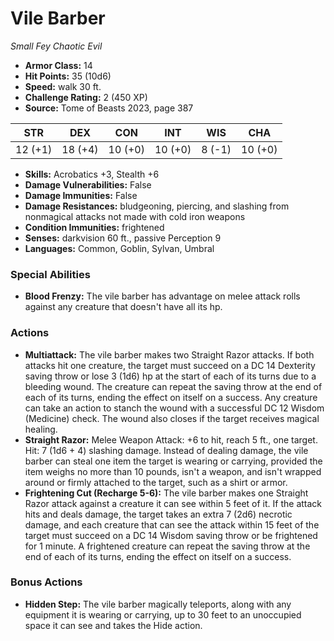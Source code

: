 # Vile Barber

*Small* *Fey* *Chaotic Evil*

- **Armor Class:** 14
- **Hit Points:** 35 (10d6)
- **Speed:** walk 30 ft.
- **Challenge Rating:** 2 (450 XP)
- **Source:** Tome of Beasts 2023, page 387

| STR | DEX | CON | INT | WIS | CHA |
| --- | --- | --- | --- | --- | --- |
| 12 (+1) | 18 (+4) | 10 (+0) | 10 (+0) | 8 (-1) | 10 (+0) |

- **Skills:** Acrobatics +3, Stealth +6
- **Damage Vulnerabilities:** False
- **Damage Immunities:** False
- **Damage Resistances:** bludgeoning, piercing, and slashing from nonmagical attacks not made with cold iron weapons
- **Condition Immunities:** frightened
- **Senses:** darkvision 60 ft., passive Perception 9
- **Languages:** Common, Goblin, Sylvan, Umbral

### Special Abilities

- **Blood Frenzy:** The vile barber has advantage on melee attack rolls against any creature that doesn't have all its hp.

### Actions

- **Multiattack:** The vile barber makes two Straight Razor attacks. If both attacks hit one creature, the target must succeed on a DC 14 Dexterity saving throw or lose 3 (1d6) hp at the start of each of its turns due to a bleeding wound. The creature can repeat the saving throw at the end of each of its turns, ending the effect on itself on a success. Any creature can take an action to stanch the wound with a successful DC 12 Wisdom (Medicine) check. The wound also closes if the target receives magical healing.
- **Straight Razor:** Melee Weapon Attack: +6 to hit, reach 5 ft., one target. Hit: 7 (1d6 + 4) slashing damage. Instead of dealing damage, the vile barber can steal one item the target is wearing or carrying, provided the item weighs no more than 10 pounds, isn't a weapon, and isn't wrapped around or firmly attached to the target, such as a shirt or armor.
- **Frightening Cut (Recharge 5-6):** The vile barber makes one Straight Razor attack against a creature it can see within 5 feet of it. If the attack hits and deals damage, the target takes an extra 7 (2d6) necrotic damage, and each creature that can see the attack within 15 feet of the target must succeed on a DC 14 Wisdom saving throw or be frightened for 1 minute. A frightened creature can repeat the saving throw at the end of each of its turns, ending the effect on itself on a success.

### Bonus Actions

- **Hidden Step:** The vile barber magically teleports, along with any equipment it is wearing or carrying, up to 30 feet to an unoccupied space it can see and takes the Hide action.
